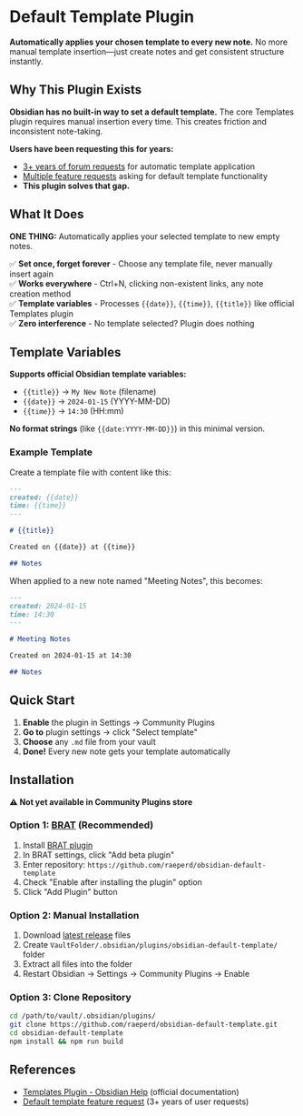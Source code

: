 # Default Template Plugin

**Automatically applies your chosen template to every new note.** No more manual template insertion—just create notes and get consistent structure instantly.

## Why This Plugin Exists

**Obsidian has no built-in way to set a default template.** The core Templates plugin requires manual insertion every time. This creates friction and inconsistent note-taking.

**Users have been requesting this for years:**
- [3+ years of forum requests](https://forum.obsidian.md/t/default-template-for-new-note-cltr-n-click-to-non-existing-note/10332) for automatic template application
- [Multiple feature requests](https://forum.obsidian.md/t/add-a-default-template-for-new-notes/75223) asking for default template functionality
- **This plugin solves that gap.**

## What It Does

**ONE THING:** Automatically applies your selected template to new empty notes.

✅ **Set once, forget forever** - Choose any template file, never manually insert again  
✅ **Works everywhere** - Ctrl+N, clicking non-existent links, any note creation method  
✅ **Template variables** - Processes `{{date}}`, `{{time}}`, `{{title}}` like official Templates plugin  
✅ **Zero interference** - No template selected? Plugin does nothing

## Template Variables

**Supports official Obsidian template variables:**

- `{{title}}` → `My New Note` (filename)
- `{{date}}` → `2024-01-15` (YYYY-MM-DD)
- `{{time}}` → `14:30` (HH:mm)

**No format strings** (like `{{date:YYYY-MM-DD}}`) in this minimal version.

### Example Template

Create a template file with content like this:
```markdown
---
created: {{date}}
time: {{time}}
---

# {{title}}

Created on {{date}} at {{time}}

## Notes

```

When applied to a new note named "Meeting Notes", this becomes:
```markdown
---
created: 2024-01-15
time: 14:30
---

# Meeting Notes

Created on 2024-01-15 at 14:30

## Notes

```

## Quick Start

1. **Enable** the plugin in Settings → Community Plugins
2. **Go to** plugin settings → click "Select template"  
3. **Choose** any `.md` file from your vault
4. **Done!** Every new note gets your template automatically

## Installation

**⚠️ Not yet available in Community Plugins store**

### Option 1: [BRAT](https://github.com/TfTHacker/obsidian42-brat) (Recommended)
1. Install [BRAT plugin](https://obsidian.md/plugins?id=obsidian42-brat)
2. In BRAT settings, click "Add beta plugin"
3. Enter repository: `https://github.com/raeperd/obsidian-default-template`
4. Check "Enable after installing the plugin" option
5. Click "Add Plugin" button

### Option 2: Manual Installation
1. Download [latest release](https://github.com/raeperd/obsidian-default-template/releases) files
2. Create `VaultFolder/.obsidian/plugins/obsidian-default-template/` folder  
3. Extract all files into the folder
4. Restart Obsidian → Settings → Community Plugins → Enable

### Option 3: Clone Repository
```bash
cd /path/to/vault/.obsidian/plugins/
git clone https://github.com/raeperd/obsidian-default-template.git
cd obsidian-default-template
npm install && npm run build
```

## References

- [Templates Plugin - Obsidian Help](https://help.obsidian.md/plugins/templates) (official documentation)
- [Default template feature request](https://forum.obsidian.md/t/default-template-for-new-note-cltr-n-click-to-non-existing-note/10332) (3+ years of user requests)

